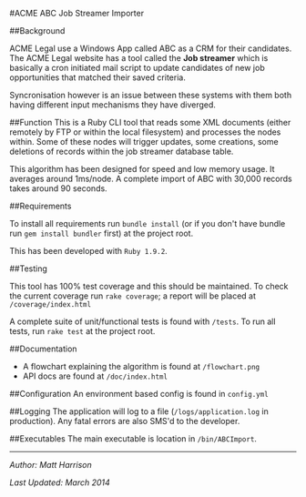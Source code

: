 #ACME ABC Job Streamer Importer

##Background

ACME Legal use a Windows App called ABC as a CRM for their candidates. The ACME Legal website has a tool called the **Job streamer** which is basically a cron initiated mail script to update candidates of new job opportunities that matched their saved criteria.

Syncronisation however is an issue between these systems with them both having different input mechanisms they have diverged.

##Function
This is a Ruby CLI tool that reads some XML documents (either remotely by FTP or within the local filesystem) and processes the nodes within. Some of these nodes will trigger updates, some creations, some deletions of records within the job streamer database table.

This algorithm has been designed for speed and low memory usage. It averages around 1ms/node. A complete import of ABC with 30,000 records takes around 90 seconds.

##Requirements

To install all requirements run `bundle install` (or if you don't have bundle run `gem install bundler` first) at the project root.

This has been developed with `Ruby 1.9.2`.

##Testing

This tool has 100% test coverage and this should be maintained. To check the current coverage
run `rake coverage`; a report will be placed at `/coverage/index.html`

A complete suite of unit/functional tests is found with `/tests`. To run all tests, run `rake test` at the project root.

##Documentation

* A flowchart explaining the algorithm is found at `/flowchart.png`
* API docs are found at `/doc/index.html`

##Configuration
An environment based config is found in `config.yml`

##Logging
The application will log to a file (`/logs/application.log` in production). Any fatal errors are also SMS'd to the developer.

##Executables
The main executable is location in `/bin/ABCImport`.



---

*Author: Matt Harrison*

*Last Updated:  March 2014*
